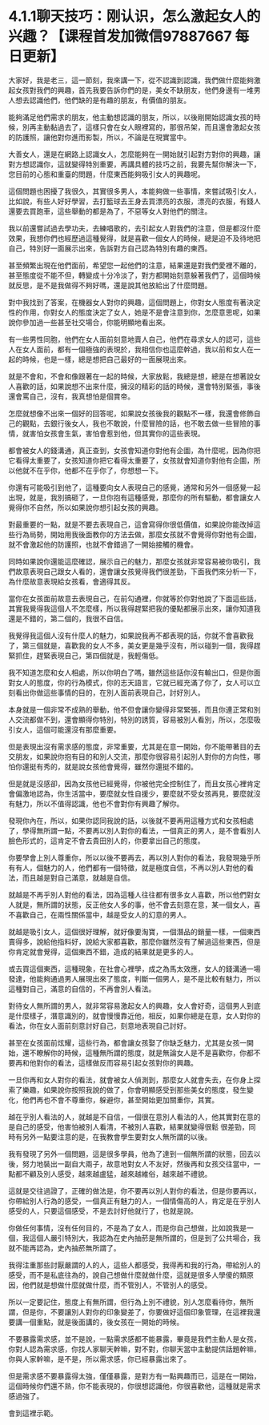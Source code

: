 # 4.1.1聊天技巧：刚认识，怎么激起女人的兴趣？【课程首发加微信97887667 每日更新】

大家好，我是老三，這一節刻，我來講一下，從不認識到認識，我們做什麼能夠激起女孩對我們的興趣，首先我要告訴你們的是，美女不缺朋友，他們身邊有一堆男人想去認識他們，他們缺的是有趣的朋友，有價值的朋友。

能夠滿足他們需求的朋友，他主動想認識的朋友，所以，以後剛開始認識女孩的時候，別再主動黏過去了，這樣只會在女人眼裡寫的，那很吊架，而且還會激起女孩的防護照，讓他對你進而影製，所以，不論是在現實當中。

大善女人，還是在網路上認識女人，怎麼能夠在一開始就引起對方對你的興趣，讓對方想認識你，這就變得特別重要，再講具體的技巧之前，我要先幫你解決一下，您目前的心態和重臺的問題，什麼東西能夠吸引女人的興趣呢。

這個問題也困擾了我很久，其實很多男人，本能夠做一些事情，來嘗試吸引女人，比如說，有些人好好學習，去打籃球去王身去買漂亮的衣服，漂亮的衣服，有錢人還要去買跑車，這些舉動的都是為了，不惡等女人對他們的關注。

我以前還嘗試過去學功夫，去練唱歌的，去引起女人對我們的注意，但是都沒什麼效果，我想你們也經歷過這種覺得，就是喜歡一個女人的時候，總是迫不及待地把自己，特別好一面展示出來，告訴對方自己認為特別有趣的東西。

甚至頻繁出現在他們面前，希望您一起他們的注意，結果還是對我們愛裡不離的，甚至態度從不能不但，轉變成十分冷淡了，對方都開始刻意躲著我們了，這個時候就反思，是不是我做得不夠好嗎，還是說其他放給出了什麼問題。

對中我找到了答案，在機器女人對你的興趣，這個問題上，你對女人態度有著決定性的作用，你對女人的態度決定了女人，她是不是會注意到你，怎麼意思呢，如果說你參加過一些甚至社交場合，你能明顯地看出來。

有一些男性同胞，他們在女人面前刻意地賣人自己，他們在尋求女人的認可，這些人在女人面前，都有一個極強的表現於，我相信你也這麼幹過，我以前和女人在一起的時候，也是一樣，總是想把自己最好的一面展現出來。

就是不會和，不會和像跟著在一起的時候，大家放鬆，我總是想，總是在想著說女人喜歡的話，如果說想不出來什麼，擁沒的精彩的話的時候，還會特別緊張，事後還會罵自己，沒有，我真想怕是個賞帝。

怎麼就想像不出來一個好的回答呢，如果說女孩後我的觀點不一樣，我還會修飾自己的觀點，去銀行後女人，我也不敢說，什麼冒險的話，也不敢去做一些冒險的事情，就害怕女孩會生氣，害怕會惹到他，但其實你的這些表現。

都會被女人的錢溝通，真正查到，女孩會知道你對他有企圖，為什麼呢，因為你把它看得太重要了，女孩知道你把它看得太重要了，女孩就會知道你對他有企圖，所以他就不在乎你，他都不在乎你了，你想想一下。

你還有可能吸引到他了，這種要向女人表現自己的感覺，通常和另外一個感覺一起出現，就是，我別搞砸了，一旦你抱有這種感覺，那麼你的所有驅動，都會讓女人覺得你不自然，所以如果說你想引起女孩的興趣。

對最重要的一點，就是不要去表現自己，這會寫得你很低價值，如果說你能改掉這些行為局勢，開始用我後面教你的方法去做，那麼女孩就不會覺得你對他有企圖，就不會激起他的防護照，也就不會錯過了一開始接觸的機會。

同時如果說你還能這麼確認，展示自己的魅力，那麼女孩就非常容易被你吸引，我們故意表現自己跟女人看的，還會讓女孩覺得我們很差勁，下面我們來分析一下，為什麼故意表現給女孩看，會適得其反。

當你在女孩面前故意去表現自己，在前勾通裡，你就等於你對他說了下面這些話，其實我覺得我這個人不怎麼樣，所以我得趕緊把我的優點都展示出來，讓你知道我還是不錯的，第二個的，我很不自信。

我覺得我這個人沒有什麼人的魅力，如果說我再不都表現的話，你就不會喜歡我了，第三個就是，喜歡我的女人不多，美女更是幾乎沒有，所以碰到一個，我得趕緊抓住，趕緊表現自己，第四個就是，我輕傷低。

我不知道怎麼和女人相處，所以你明白了嗎，雖然這些話你沒有輸出口，但是你面對女人的態度，你的行為模式，你的志天語言，它就已經充滿了你了，女人可以立刻看出你做這些事情的目的，在別人面前表現自己，討好別人。

本身就是一個非常不成熟的舉動，他不但會讓你變得非常緊張，而且你連正常和別人交流都做不到，還會顯得你特別，特別的誘質，容易被別人看別，所以，怎麼吸引女人，這個可能還沒有那麼重要。

但是表現出沒有需求感的態度，非常重要，尤其是在意一開始，你不能帶著目的去交朋友，如果說你抱有目的和別人交流，那麼你很容易引起別人對你的方向性，哪怕你還挺有秀的，就是說女孩他會覺得，雖然你還挺不錯的。

但是就是沒感卻，因為女孩他已經覺得，你被他完全控制住了，而且女孩心裡肯定會偏激地認為，你生活當中，要麼就女性自援少，要麼就不受女孩再見，要麼就沒有魅力，所以不值得認識，他也不會對你有興趣了解你。

發現你內在，所以，如果你認同我說的話，以後就不要再用這種方式和女孩相處了，學得無所謂一點，不要再以別人對你的看法，一個真正的男人，是不會看別人臉色形式的，這肯定不會去貴田別人的，你要拿出自己的態度。

你要學會上別人尊重你，所以以後不要再去，再以別人對你的看法，我發現幾乎所有有人，個魅力的人，他們都有一個特徵，就是極度自信，不再以別人對他的看法，而且越是對自己滿意，就越是自信。

就越是不再乎別人對他的看法，因為這種人往往都有很多女人喜歡，所以他們對女人就是，無所謂的狀態，反正他女人多的事，他不會去刻意在意，某一個女人，喜不喜歡自己，在兩性關係當中，越是受女人的幻意的男人。

就越是吸引女人，這個很好理解，就好像要淘寶，一個潛品的銷量一樣，一個東西賣得多，說給他指料好，說給大家都喜歡，那麼你雖然沒有了解過這些東西，但是你肯定就會覺得，這個東西不錯，造成的結果就是更多的人。

或去買這個東西，這種現象，在社會心裡學，成之為馬太效應，女人的錢溝通一場發達，他能夠通過男人展現出來了態度，判斷一個男人，是不是比較有魅力，所以這種對自己，滿意的自信的，不再會別人看法。

對待女人無所謂的男人，就非常容易激起女人的興趣，女人會好奇，這個男人到底是什麼樣子，潛意識別的，就會慢慢靠近他，相反，如果你總是在意，女人對你的看法，你在女人面前刻意討好自己，刻意地表現自己討好。

甚至在女孩面前炫耀，這些行為，都會讓女孩娶了你缺乏魅力，尤其是女孩一開始，還不瞭解你的時候，這種無所謂的態度，就是無論女人是不是喜歡你，你都不要再和他對你的看法，這樣做反而容易引起女孩對你的興趣。

一旦你再和女人對你的看法，就會被女人偵測到，那麼女人就會失去，在你身上探索了樂趣，如果說你按照我說的做了，你會明顯感受到那些美女的態度，發生變化，他們再也不會不尊重你，躲避你，甚至開始更加關重你，其實。

越在乎別人看法的人，就越是不自信，一個很在意別人看法的人，他其實對在意的是自己的感受，他害怕被別人看清，不被別人喜歡，結果就變得很鬆 很差勁，同時有另外一點要注意的是，在我教會學生要對女人無所謂的以後。

我有發現了另外一個問題，這是很多學員，他為了達到一個無所謂的狀態，回去以後，努力地裝出一副自大兩子，故意地對女人不友好，然後再和女孩交往當中，一點都不顧及別人感受，越來越盧猛，越來越維俗，越來越不禮貌。

這就是交往過證了，正確的做法是，你不要再以別人對你的看法，但是你要再以，你帶給別人行為的感受，一個真正有魅力的人，一個情傷高的人，肯定是在乎別人感受的人，只要這個感受，不是去討好他就行了，也就是說。

你做任何事情，沒有任何目的，不是為了女人，而是你自己想做，比如說我是一個，我這個人嚴引特別大，我認為在史內抽菸是無所謂的，但是到了公共場合，我就不能再認為，史內抽菸無所謂了。

我得注重那些討厭嚴謂的人的人，這些人都感受，我得再和我的行為，帶給別人的感受，而不是私底往為的，說自己想做什麼就做什麼，這就是很多人學傻的類原因，他們就是想做什麼就做什麼，而不管別人，不管別人的感受。

所以一定要記住，態度上有無所謂，但行為上別不禮貌，別人怎麼看待你，無所謂，但是你，不要讓別人對你的印象變差了，你要做好這個印象管理，在這裡我還要講一個重點，就是後面講的，後女孩在一開始的時候。

不要暴露需求感，並不是說，一點需求感都不能暴露，畢竟是我們主動人是女孩，你對人認為需求感，你找人家聊天幹嘛，對不對，你聊天當中主動提供話題幹嘛，你與人家幹嘛，是不是，所以需求感，你已經暴露出來了。

但是需求感不要暴露得太強，僅僅暴露，是對方有一點興趣而已，這是在一開始，這個時候你們還不熟，你不能表現的，你很想認識他，你很喜歡他，這種就是需求感過強了。

會到這裡示範。